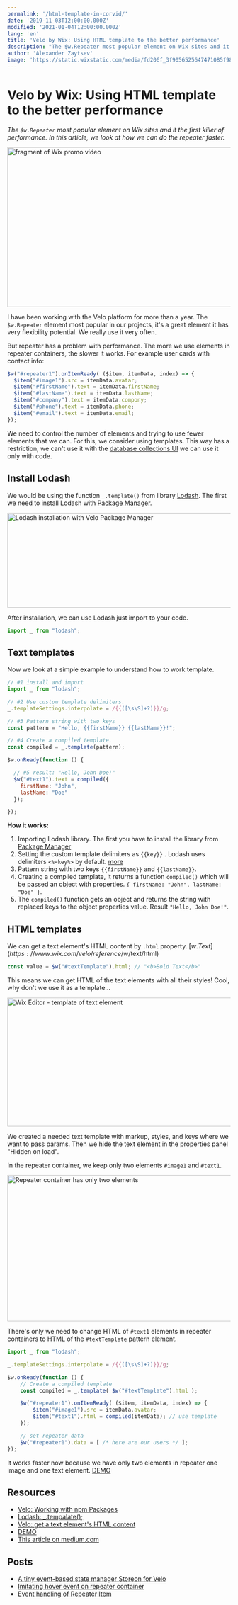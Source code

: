 ```yaml
---
permalink: '/html-template-in-corvid/'
date: '2019-11-03T12:00:00.000Z'
modified: '2021-01-04T12:00:00.000Z'
lang: 'en'
title: 'Velo by Wix: Using HTML template to the better performance'
description: "The $w.Repeater most popular element on Wix sites and it the first killer of performance. In this article, we look at how we can do the repeater faster."
author: 'Alexander Zaytsev'
image: 'https://static.wixstatic.com/media/fd206f_3f9056525647471085f98284dde0d3dc~mv2.jpg'
---
```


# Velo by Wix: Using HTML template to the better performance

*The `$w.Repeater` most popular element on Wix sites and it the first killer of performance. In this article, we look at how we can do the repeater faster.*

<img
  src="https://static.wixstatic.com/media/e3b156_68a5d808d23c4167bbda3f55e72726e9~mv2.jpg"
  alt="fragment of Wix promo video"
  width="800"
  height="361"
/>

I have been working with the Velo platform for more than a year. The `$w.Repeater` element most popular in our projects, it's a great element it has very flexibility potential. We really use it very often.

But repeater has a problem with performance. The more we use elements in repeater containers, the slower it works. For example user cards with contact info:

```js
$w("#repeater1").onItemReady( ($item, itemData, index) => {
  $item("#image1").src = itemData.avatar;
  $item("#firstName").text = itemData.firstName;
  $item("#lastName").text = itemData.lastName;
  $item("#company").text = itemData.compony;
  $item("#phone").text = itemData.phone;
  $item("#email").text = itemData.email;
});
```

We need to control the number of elements and trying to use fewer elements that we can. For this, we consider using templates. This way has a restriction, we can't use it with the [database collections UI](https://support.wix.com/en/article/velo-working-with-wix-data) we can use it only with code.

## Install Lodash

We would be using the function `_.template()` from library [Lodash](https://lodash.com/docs/4.17.15#template). The first we need to install Lodash with [Package Manager](https://support.wix.com/en/article/velo-working-with-npm-packages).

<img
  src="https://static.wixstatic.com/media/e3b156_fbb231d5ad4c4ed7a2abcd8c9e815e72~mv2.png"
  alt="Lodash installation with Velo Package Manager"
  width="948"
  height="214"
  loading="lazy"
/>

After installation, we can use Lodash just import to your code.

```js
import _ from "lodash";
```

## Text templates

Now we look at a simple example to understand how to work template.

```js
// #1 install and import
import _ from "lodash";

// #2 Use custom template delimiters.
_.templateSettings.interpolate = /{{([\s\S]+?)}}/g;

// #3 Pattern string with two keys
const pattern = "Hello, {{firstName}} {{lastName}}!";

// #4 Create a compiled template.
const compiled = _.template(pattern);

$w.onReady(function () {

  // #5 result: "Hello, John Doe!"
  $w("#text1").text = compiled({
    firstName: "John",
    lastName: "Doe"
  });

});
```

**How it works:**

1. Importing Lodash library. The first you have to install the library from [Package Manager](https://support.wix.com/en/article/velo-working-with-npm-packages)
2. Setting the custom template delimiters as `{{key}}` . Lodash uses delimiters `<%=key%>` by default. [more](https://lodash.com/docs/4.17.15#template)
3. Pattern string with two keys `{{firstName}}` and `{{lastName}}`.
4. Creating a compiled template, it returns a function `compiled()` which will be passed an object with properties. `{ firstName: "John", lastName: "Doe" }`.
5. The `compiled()` function gets an object and returns the string with replaced keys to the object properties value. Result `"Hello, John Doe!"`.

## HTML templates

We can get a text element's HTML content by `.html` property. [$w.Text](https://www.wix.com/velo/reference/$w/text/html)

```js
const value = $w("#textTemplate").html; // "<b>Bold Text</b>"
```

This means we can get HTML of the text elements with all their styles! Cool, why don't we use it as a template…

<img
  src="https://static.wixstatic.com/media/e3b156_f1ce214c51584716a67de08242b459c4~mv2.png"
  alt="Wix Editor - template of text element"
  width="680"
  height="291"
  loading="lazy"
/>

We created a needed text template with markup, styles, and keys where we want to pass params. Then we hide the text element in the properties panel "Hidden on load".

In the repeater container, we keep only two elements `#image1` and `#text1`.

<img
  src="https://static.wixstatic.com/media/e3b156_702b764780a947cbb00f7d179e4cf58e~mv2.png"
  alt="Repeater container has only two elements"
  width="680"
  height="330"
  loading="lazy"
/>

There's only we need to change HTML of `#text1` elements in repeater containers to HTML of the `#textTemplate` pattern element.

```js
import _ from "lodash";

_.templateSettings.interpolate = /{{([\s\S]+?)}}/g;

$w.onReady(function () {
    // Create a compiled template
    const compiled = _.template( $w("#textTemplate").html );

    $w("#repeater1").onItemReady( ($item, itemData, index) => {
        $item("#image1").src = itemData.avatar;
        $item("#text1").html = compiled(itemData); // use template
    });

    // set repeater data
    $w("#repeater1").data = [ /* here are our users */ ];
});
```

It works faster now because we have only two elements in repeater one image and one text element. [DEMO](https://shoonia.wixsite.com/blog/html-template-in-corvid)

## Resources

- [Velo: Working with npm Packages](https://support.wix.com/en/article/velo-working-with-npm-packages)
- [Lodash: _.tempalate();](https://lodash.com/docs/4.17.15#template)
- [Velo: get a text element's HTML content](https://www.wix.com/velo/reference/$w/text/html)
- [DEMO](https://shoonia.wixsite.com/blog/html-template-in-corvid)
- [This article on medium.com](https://medium.com/@shoonia/corvid-by-wix-using-html-template-to-the-better-performance-27ec5a18042e)

## Posts

- [A tiny event-based state manager Storeon for Velo](/corvid-storeon)
- [Imitating hover event on repeater container](/corvid-imitate-hover-event)
- [Event handling of Repeater Item](/event-handling-of-repeater-item)
